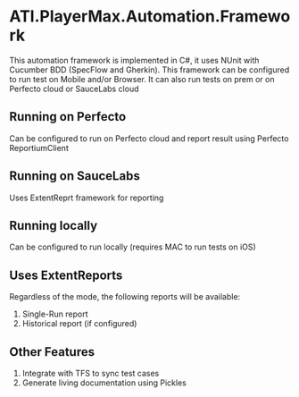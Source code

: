 # ATI.PlayerMax.Automation.Framework
This automation framework is implemented in C#, it uses NUnit with Cucumber BDD (SpecFlow and Gherkin). This framework can be configured to run test on Mobile and/or Browser. It can also run tests on prem or on Perfecto cloud or SauceLabs cloud


## Running on Perfecto
Can be configured to run on Perfecto cloud and report result using Perfecto ReportiumClient

## Running on SauceLabs
Uses ExtentReprt framework for reporting 

## Running locally 
Can be configured to run locally (requires MAC to run tests on iOS)

## Uses ExtentReports
Regardless of the mode, the following reports will be available:
1. Single-Run report
2. Historical report (if configured)

## Other Features
1. Integrate with TFS to sync test cases
2. Generate living documentation using Pickles


